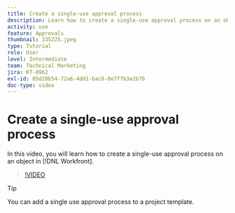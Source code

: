 ```yaml
---
title: Create a single-use approval process
description: Learn how to create a single-use approval process on an object in Workfront.
activity: use
feature: Approvals
thumbnail: 335225.jpeg
type: Tutorial
role: User
level: Intermediate
team: Technical Marketing
jira: KT-8962
exl-id: 85d28b54-72a6-4dd1-bac8-8e7ffb3e2b76
doc-type: video
---
```

# Create a single-use approval process

In this video, you will learn how to create a single-use approval process on an object in [!DNL  Workfront].

>[!VIDEO](https://video.tv.adobe.com/v/335225/?quality=12&learn=on)

>[!TIP]
>
>You can add a single use approval process to a project template.

